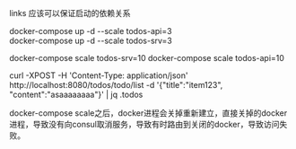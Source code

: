 links 应该可以保证启动的依赖关系




docker-compose up -d --scale todos-api=3  
docker-compose up -d --scale todos-srv=3



docker-compose scale todos-srv=10
docker-compose scale todos-api=10

curl -XPOST -H 'Content-Type: application/json'  http://localhost:8080/todos/todo/list -d '{"title":"item123", "content":"asaaaaaaaa"}' | jq .todos






docker-compose scale之后，docker进程会关掉重新建立，直接关掉的docker进程，导致没有向consul取消服务，导致有时路由到关闭的docker，导致访问失败。